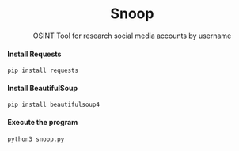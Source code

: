 <h1 align="center">Snoop</h1>
<p align="center">OSINT Tool for research social media accounts by username</p>

#### Install Requests
```Install Requests
pip install requests
```
#### Install BeautifulSoup
```Install BeautifulSoup
pip install beautifulsoup4
```
#### Execute the program
```Execute Snoop
python3 snoop.py
```



